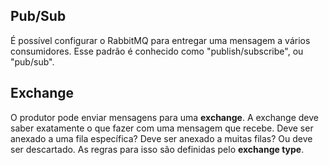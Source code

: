 ## Pub/Sub

É possível configurar o RabbitMQ para entregar uma mensagem a vários consumidores. Esse padrão é conhecido como "publish/subscribe", ou "pub/sub".

## Exchange

O produtor pode enviar mensagens para uma **exchange**. A exchange deve saber exatamente o que fazer com uma mensagem que recebe. Deve ser anexado a uma fila específica? Deve ser anexado a muitas filas? Ou deve ser descartado. As regras para isso são definidas pelo **exchange type**.

